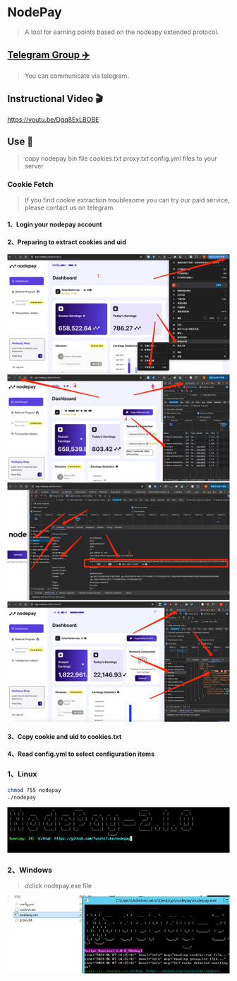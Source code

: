 # NodePay
> A tool for earning points based on the nodeapy extended protocol.

## [Telegram Group ✈️](https://t.me/+iergzCgtkw9iZWFl)
> You can communicate via telegram.

## Instructional Video 🎬
https://youtu.be/Dgq8ExLBOBE

## Use 🚗
> copy nodepay bin file cookies.txt proxy.txt config.yml files to your server

### Cookie Fetch
> If you find cookie extraction troublesome you can try our paid service, please contact us on telegram.

#### 1、Login your nodepay account
#### 2、Preparing to extract cookies and uid
![img_2.png](img_2.png)
![img_3.png](img_3.png)
![img_4.png](img_4.png)
![img_5.png](img_5.png)
#### 3、Copy cookie and uid to cookies.txt
#### 4、Read config.yml to select configuration items


### 1、Linux
``` bash
chmod 755 nodepay
./nodepay
```

![img.png](img.png)

### 2、Windows
> dclick nodepay.exe file

![img_1.png](img_1.png)